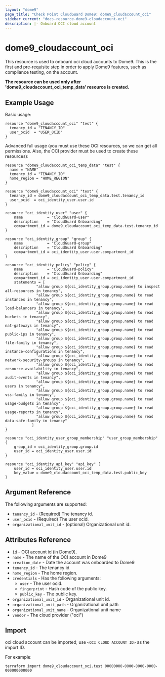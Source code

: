 ```yaml
---
layout: "dome9"
page_title: "Check Point CloudGuard Dome9: dome9_cloudaccount_oci"
sidebar_current: "docs-resource-dome9-cloudaccount-oci"
description: |- Onboard OCI cloud account
---
```


# dome9_cloudaccount_oci

This resource is used to onboard oci cloud accounts to Dome9. This is the first and pre-requisite step in order to
apply Dome9 features, such as compliance testing, on the account.

**The resource can be used only after 'dome9_cloudaccount_oci_temp_data' resource is created.**

## Example Usage

Basic usage:

```hcl
resource "dome9_cloudaccount_oci" "test" {
  tenancy_id = "TENANCY_ID"  
  user_ocid  = "USER_OCID"
}
```

Advanced full usage (you must use these OCI resources, so we can get all permissions. Also, the OCI provider must be
used to create these resources):

```hcl
resource "dome9_cloudaccount_oci_temp_data" "test" {
  name = "NAME"
  tenancy_id = "TENANCY_ID"
  home_region = "HOME_REGION"
}

resource "dome9_cloudaccount_oci" "test" {
  tenancy_id = dome9_cloudaccount_oci_temp_data.test.tenancy_id
  user_ocid  = oci_identity_user.user.id
}

resource "oci_identity_user" "user" {
    name           = "CloudGuard-user"
    description    = "CloudGuard Onboarding"
    compartment_id = dome9_cloudaccount_oci_temp_data.test.tenancy_id
}

resource "oci_identity_group" "group" {
    name           = "CloudGuard-group"
    description    = "CloudGuard Onboarding"
    compartment_id = oci_identity_user.user.compartment_id
}

resource "oci_identity_policy" "policy" {
    name           = "CloudGuard-policy"
    description    = "CloudGuard Onboarding"
    compartment_id = oci_identity_user.user.compartment_id
    statements = [
              "allow group ${oci_identity_group.group.name} to inspect all-resources in tenancy",
              "allow group ${oci_identity_group.group.name} to read instances in tenancy",
              "allow group ${oci_identity_group.group.name} to read load-balancers in tenancy",
              "allow group ${oci_identity_group.group.name} to read buckets in tenancy",
              "allow group ${oci_identity_group.group.name} to read nat-gateways in tenancy",
              "allow group ${oci_identity_group.group.name} to read public-ips in tenancy",
              "allow group ${oci_identity_group.group.name} to read file-family in tenancy",
              "allow group ${oci_identity_group.group.name} to read instance-configurations in tenancy",
              "allow group ${oci_identity_group.group.name} to read network-security-groups in tenancy",
              "allow group ${oci_identity_group.group.name} to read resource-availability in tenancy",
              "allow group ${oci_identity_group.group.name} to read audit-events in tenancy",
              "allow group ${oci_identity_group.group.name} to read users in tenancy",
              "allow group ${oci_identity_group.group.name} to read vss-family in tenancy",       
              "allow group ${oci_identity_group.group.name} to read usage-budgets in tenancy" ,
              "allow group ${oci_identity_group.group.name} to read usage-reports in tenancy",
              "allow group ${oci_identity_group.group.name} to read data-safe-family in tenancy"
            ]
}

resource "oci_identity_user_group_membership" "user_group_membership" {
    group_id = oci_identity_group.group.id
    user_id = oci_identity_user.user.id
}

resource "oci_identity_api_key" "api_key" {
    user_id = oci_identity_user.user.id
    key_value = dome9_cloudaccount_oci_temp_data.test.public_key
}
```

## Argument Reference

The following arguments are supported:

* `tenancy_id` - (Required) The tenancy id.
* `user_ocid` - (Required) The user ocid.
* `organizational_unit_id` - (optional) Organizational unit id.

## Attributes Reference

* `id` - OCI account id (in Dome9).
* `name` - The name of the OCI account in Dome9
* `creation_date` - Date the account was onboarded to Dome9
* `tenancy_id` - The tenancy id.
* `home_region` - The home region.
* `credentials` - Has the following arguments:
    * `user` - The user ocid.
    * `fingerprint` - Hash code of the public key.
    * `public_key` - The public key.
* `organizational_unit_id` - Organizational unit id.
* `organizational_unit_path` - Organizational unit path
* `organizational_unit_name` - Organizational unit name
* `vendor` - The cloud provider ("oci")


## Import

oci cloud account can be imported; use `<OCI CLOUD ACCOUNT ID>` as the import ID.

For example:

```shell
terraform import dome9_cloudaccount_oci.test 00000000-0000-0000-0000-000000000000
```
